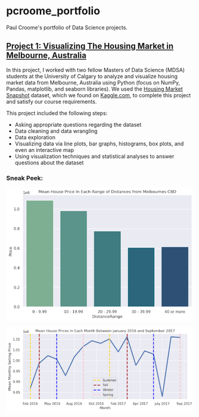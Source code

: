 # pcroome_portfolio
Paul Croome's portfolio of Data Science projects. 


## [Project 1: Visualizing The Housing Market in Melbourne, Australia](https://github.com/rodrigorosalesa/Data-601)
In this project, I worked with two fellow Masters of Data Science (MDSA) students at the University of Calgary to analyze and visualize housing market data from Melbourne, Australia using Python (focus on NumPy, Pandas, matplotlib, and seaborn libraries). We used the [Housing Market Snapshot](https://www.kaggle.com/datasets/dansbecker/melbourne-housing-snapshot) dataset, which we found on [Kaggle.com](https://www.kaggle.com/), to complete this project and satisfy our course requirements. 

This project included the following steps: 
- Asking appropriate questions regarding the dataset
- Data cleaning and data wrangling
- Data exploration
- Visualizing data via line plots, bar graphs, histograms, box plots, and even an interactive map
- Using visualization techniques and statistical analyses to answer questions about the dataset

### Sneak Peek:
![Image of a bar graph displaying the mean price of houses sold in Melbourne, based on the distance of the house from Melbourne's Central Business District (CBD), using data from the "Housing Market Snapshot" dataset.](https://github.com/pcroome/pcroome_portfolio/blob/main/sneak_peek_images/house_price_by_distance_melb_601.png)

![Image of a line graph displaying the mean price of houses sold in each month from January 2016 to September 2017, based on the "Housing Market Snapshot" dataset.](https://github.com/pcroome/pcroome_portfolio/blob/main/sneak_peek_images/house_prices_line_melb_601.png)
